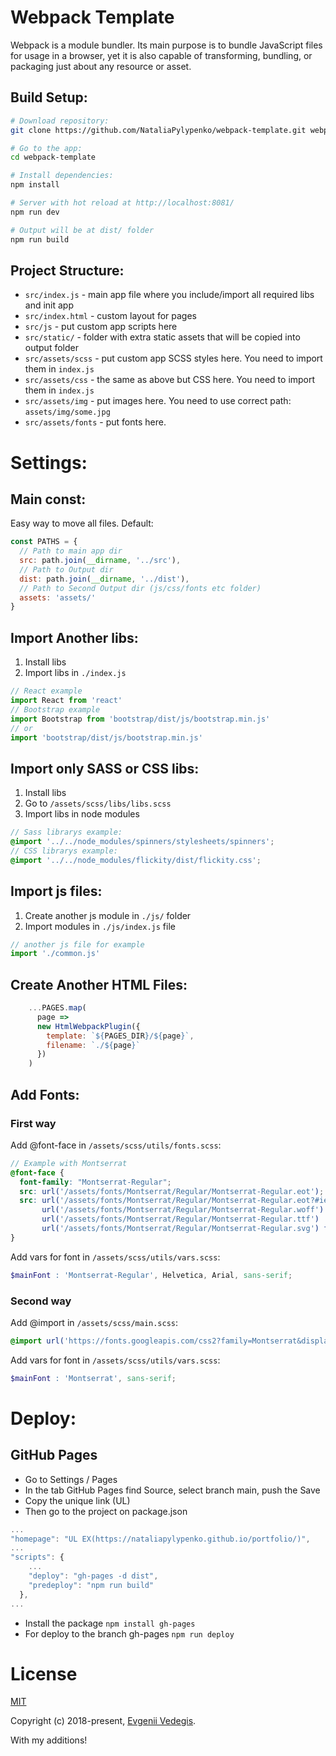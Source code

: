 <h1>Webpack Template</h1>
<p>
    Webpack is a module bundler. Its main purpose is to bundle JavaScript files for usage in a browser, yet it is also capable of transforming, bundling, or packaging just about any resource or asset.
</p>

## Build Setup:

``` bash
# Download repository:
git clone https://github.com/NataliaPylypenko/webpack-template.git webpack-template

# Go to the app:
cd webpack-template

# Install dependencies:
npm install

# Server with hot reload at http://localhost:8081/
npm run dev

# Output will be at dist/ folder
npm run build
```

## Project Structure:

* `src/index.js` - main app file where you include/import all required libs and init app
* `src/index.html` - custom layout for pages
* `src/js` - put custom app scripts here
* `src/static/` - folder with extra static assets that will be copied into output folder
* `src/assets/scss` - put custom app SCSS styles here. You need to import them in `index.js`
* `src/assets/css` - the same as above but CSS here. You need to import them in `index.js`
* `src/assets/img` - put images here. You need to use correct path: `assets/img/some.jpg`
* `src/assets/fonts` - put fonts here.

<h1>Settings:</h1>

## Main const:
Easy way to move all files.
Default:
``` js
const PATHS = {
  // Path to main app dir
  src: path.join(__dirname, '../src'),
  // Path to Output dir
  dist: path.join(__dirname, '../dist'),
  // Path to Second Output dir (js/css/fonts etc folder)
  assets: 'assets/'
}
```

## Import Another libs:
1. Install libs
2. Import libs in `./index.js`
``` js
// React example
import React from 'react'
// Bootstrap example
import Bootstrap from 'bootstrap/dist/js/bootstrap.min.js'
// or
import 'bootstrap/dist/js/bootstrap.min.js'
```

## Import only SASS or CSS libs:
1. Install libs
2. Go to `/assets/scss/libs/libs.scss`
3. Import libs in node modules
``` scss
// Sass librarys example:
@import '../../node_modules/spinners/stylesheets/spinners';
// CSS librarys example:
@import '../../node_modules/flickity/dist/flickity.css';
```

## Import js files:
1. Create another js module in `./js/` folder
2. Import modules in `./js/index.js` file
``` js
// another js file for example
import './common.js'
```

## Create Another HTML Files:

``` js 
    ...PAGES.map(
      page =>
      new HtmlWebpackPlugin({
        template: `${PAGES_DIR}/${page}`,
        filename: `./${page}`
      })
    )
```

## Add Fonts:

### First way
Add @font-face in `/assets/scss/utils/fonts.scss`:

``` scss
// Example with Montserrat
@font-face {
  font-family: "Montserrat-Regular";
  src: url('/assets/fonts/Montserrat/Regular/Montserrat-Regular.eot'); /* IE9 Compat Modes */
  src: url('/assets/fonts/Montserrat/Regular/Montserrat-Regular.eot?#iefix') format('embedded-opentype'), /* IE6-IE8 */
       url('/assets/fonts/Montserrat/Regular/Montserrat-Regular.woff') format('woff'), /* Pretty Modern Browsers */
       url('/assets/fonts/Montserrat/Regular/Montserrat-Regular.ttf')  format('truetype'), /* Safari, Android, iOS */
       url('/assets/fonts/Montserrat/Regular/Montserrat-Regular.svg') format('svg'); /* Legacy iOS */
}
```

Add vars for font in `/assets/scss/utils/vars.scss`:

``` scss
$mainFont : 'Montserrat-Regular', Helvetica, Arial, sans-serif;
```

### Second way
Add @import in `/assets/scss/main.scss`:

``` scss
@import url('https://fonts.googleapis.com/css2?family=Montserrat&display=swap');
```

Add vars for font in `/assets/scss/utils/vars.scss`:

``` scss
$mainFont : 'Montserrat', sans-serif;
```

<h1>Deploy:</h1>

## GitHub Pages

* Go to Settings / Pages
* In the tab GitHub Pages find Source, select branch main, push the Save
* Сopy the unique link (UL)
* Then go to the project on package.json

``` js
...
"homepage": "UL EX(https://nataliapylypenko.github.io/portfolio/)",
...
"scripts": {
    ...
    "deploy": "gh-pages -d dist",
    "predeploy": "npm run build"
  },
...
```

* Install the package `npm install gh-pages`
* For deploy to the branch gh-pages `npm run deploy`

<h1>License</h1>

[MIT](./LICENSE)

Copyright (c) 2018-present, [Evgenii Vedegis](https://github.com/vedees).

With my additions!